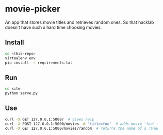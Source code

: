 movie-picker
============

An app that stores movie titles and retrieves random ones.
So that hacklab doesn't have such a hard time choosing movies.

Install
-------

```bash
cd <this-repo>
virtualenv env
pip install -r requirements.txt
```

Run
---

```bash
cd site
python serve.py
```

Use
---

```bash
curl -X GET 127.0.0.1:5000/  # gives help
curl -X POST 127.0.0.1:5000/movies -d 'title=foo'  # adds movie 'foo' to database
curl -X GET 127.0.0.1:5000/movies/random  # returns the name of a random movie
```
